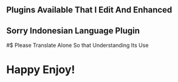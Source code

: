 ## Plugins Available That I Edit And Enhanced

## Sorry Indonesian Language Plugin
#$ Please Translate Alone So that Understanding Its Use

# Happy Enjoy!
